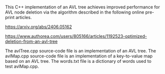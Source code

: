 This C++ implementation of an AVL tree achieves improved performance for AVL node deletion via the algorithm described in the following online pre-print articles.

https://arxiv.org/abs/2406.05162

https://www.authorea.com/users/805166/articles/1192523-optimized-deletion-from-an-avl-tree

The avlTree.cpp source-code file is an implementation of an AVL tree. The avlMap.cpp source-code file is an implementation of a key-to-value map based on an AVL tree. The words.txt file is a dictionary of words used to test avlMap.cpp.
